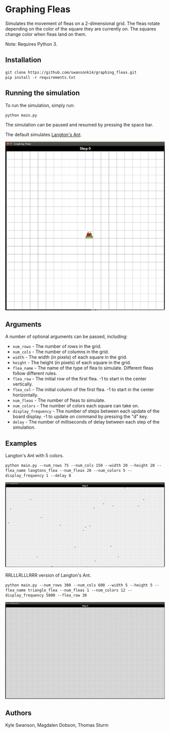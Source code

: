 # Graphing Fleas

Simulates the movement of fleas on a 2-dimensional grid. The fleas rotate depending on the color of the square they are currently on. The squares change color when fleas land on them.

Note: Requires Python 3.

## Installation

```
git clone https://github.com/swansonk14/graphing_fleas.git
pip install -r requirements.txt
```

## Running the simulation

To run the simulation, simply run:

```
python main.py
```

The simulation can be paused and resumed by pressing the space bar.

The default simulates [Langton's Ant](https://en.wikipedia.org/wiki/Langton%27s_ant).

![Alt Text](images/langtons_flea.gif)

## Arguments

A number of optional arguments can be passed, including:

* `num_rows` - The number of rows in the grid.
* `num_cols` - The number of columns in the grid.
* `width` - The width (in pixels) of each square in the grid.
* `height` - The height (in pixels) of each square in the grid.
* `flea_name` - The name of the type of flea to simulate. Different fleas follow different rules.
* `flea_row` - The initial row of the first flea. -1 to start in the center vertically.
* `flea_col` - The initial column of the first flea. -1 to start in the center horizontally.
* `num_fleas` - The number of fleas to simulate.
* `num_colors` - The number of colors each square can take on.
* `display_frequency` - The number of steps between each update of the board display. -1 to update on command by pressing the "d" key.
* `delay` - The number of milliseconds of delay between each step of the simulation.

## Examples

Langton's Ant with 5 colors.

```
python main.py --num_rows 75 --num_cols 150 --width 20 --height 20 --flea_name langtons_flea --num_fleas 20 --num_colors 5 --display_frequency 1 --delay 0
```

![Alt Text](images/multi_color_langtons_flea.gif)

RRLLLRLLLRRR version of Langton's Ant.

```
python main.py --num_rows 300 --num_cols 600 --width 5 --height 5 --flea_name triangle_flea --num_fleas 1 --num_colors 12 --display_frequency 5000 --flea_row 30
```

![Alt Text](images/triangle_flea.gif)

## Authors
Kyle Swanson, Magdalen Dobson, Thomas Sturm

